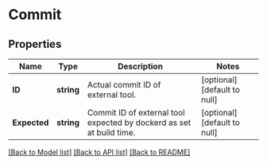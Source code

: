 # Commit

## Properties
Name | Type | Description | Notes
------------ | ------------- | ------------- | -------------
**ID** | **string** | Actual commit ID of external tool. | [optional] [default to null]
**Expected** | **string** | Commit ID of external tool expected by dockerd as set at build time.  | [optional] [default to null]

[[Back to Model list]](../README.md#documentation-for-models) [[Back to API list]](../README.md#documentation-for-api-endpoints) [[Back to README]](../README.md)


